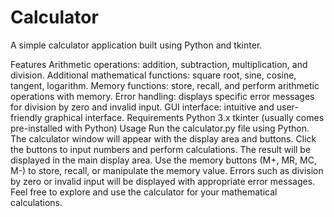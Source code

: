 # Calculator
A simple calculator application built using Python and tkinter.

Features
Arithmetic operations: addition, subtraction, multiplication, and division.
Additional mathematical functions: square root, sine, cosine, tangent, logarithm.
Memory functions: store, recall, and perform arithmetic operations with memory.
Error handling: displays specific error messages for division by zero and invalid input.
GUI interface: intuitive and user-friendly graphical interface.
Requirements
Python 3.x
tkinter (usually comes pre-installed with Python)
Usage
Run the calculator.py file using Python.
The calculator window will appear with the display area and buttons.
Click the buttons to input numbers and perform calculations.
The result will be displayed in the main display area.
Use the memory buttons (M+, MR, MC, M-) to store, recall, or manipulate the memory value.
Errors such as division by zero or invalid input will be displayed with appropriate error messages.
Feel free to explore and use the calculator for your mathematical calculations.

